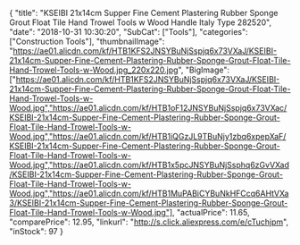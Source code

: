 {
	"title": "KSEIBI 21x14cm Supper Fine Cement Plastering Rubber Sponge Grout Float Tile Hand Trowel Tools w  Wood Handle Italy Type  282520",
	"date": "2018-10-31 10:30:20",
	"SubCat": ["Tools"],
	"categories": ["Construction Tools"],
	"thumbnailImage": "https://ae01.alicdn.com/kf/HTB1KFS2JNSYBuNjSspjq6x73VXaJ/KSEIBI-21x14cm-Supper-Fine-Cement-Plastering-Rubber-Sponge-Grout-Float-Tile-Hand-Trowel-Tools-w-Wood.jpg_220x220.jpg",
	"BigImage": ["https://ae01.alicdn.com/kf/HTB1KFS2JNSYBuNjSspjq6x73VXaJ/KSEIBI-21x14cm-Supper-Fine-Cement-Plastering-Rubber-Sponge-Grout-Float-Tile-Hand-Trowel-Tools-w-Wood.jpg","https://ae01.alicdn.com/kf/HTB1oF12JNSYBuNjSspjq6x73VXac/KSEIBI-21x14cm-Supper-Fine-Cement-Plastering-Rubber-Sponge-Grout-Float-Tile-Hand-Trowel-Tools-w-Wood.jpg","https://ae01.alicdn.com/kf/HTB1iQGzJL9TBuNjy1zbq6xpepXaF/KSEIBI-21x14cm-Supper-Fine-Cement-Plastering-Rubber-Sponge-Grout-Float-Tile-Hand-Trowel-Tools-w-Wood.jpg","https://ae01.alicdn.com/kf/HTB1x5pcJNSYBuNjSsphq6zGvVXad/KSEIBI-21x14cm-Supper-Fine-Cement-Plastering-Rubber-Sponge-Grout-Float-Tile-Hand-Trowel-Tools-w-Wood.jpg","https://ae01.alicdn.com/kf/HTB1MuPABiCYBuNkHFCcq6AHtVXa3/KSEIBI-21x14cm-Supper-Fine-Cement-Plastering-Rubber-Sponge-Grout-Float-Tile-Hand-Trowel-Tools-w-Wood.jpg"],
	"actualPrice": 11.65,
	"comparePrice": 12.95,
	"linkurl": "http://s.click.aliexpress.com/e/cTuchjpm",
	"inStock": 97
}
